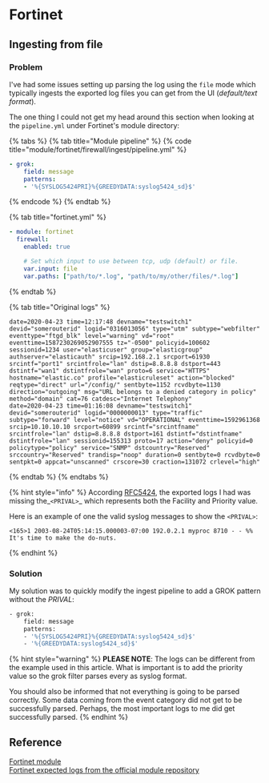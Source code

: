 # Fortinet

## Ingesting from file

### Problem

I've had some issues setting up parsing the log using the `file` mode which typically ingests the exported log files you can get from the UI \(_default/text format_\).

The one thing I could not get my head around this section when looking at the `pipeline.yml` under Fortinet's module directory:

{% tabs %}
{% tab title="Module pipeline" %}
{% code title="module/fortinet/firewall/ingest/pipeline.yml" %}
```yaml
- grok:
    field: message
    patterns:
    - '%{SYSLOG5424PRI}%{GREEDYDATA:syslog5424_sd}$'
```
{% endcode %}
{% endtab %}

{% tab title="fortinet.yml" %}
```yaml
- module: fortinet
  firewall:
    enabled: true

    # Set which input to use between tcp, udp (default) or file.
    var.input: file
    var.paths: ["path/to/*.log", "path/to/my/other/files/*.log"]
```
{% endtab %}

{% tab title="Original logs" %}
```
date=2020-04-23 time=12:17:48 devname="testswitch1" devid="somerouterid" logid="0316013056" type="utm" subtype="webfilter" eventtype="ftgd_blk" level="warning" vd="root" eventtime=1587230269052907555 tz="-0500" policyid=100602 sessionid=1234 user="elasticuser" group="elasticgroup" authserver="elasticauth" srcip=192.168.2.1 srcport=61930 srcintf="port1" srcintfrole="lan" dstip=8.8.8.8 dstport=443 dstintf="wan1" dstintfrole="wan" proto=6 service="HTTPS" hostname="elastic.co" profile="elasticruleset" action="blocked" reqtype="direct" url="/config/" sentbyte=1152 rcvdbyte=1130 direction="outgoing" msg="URL belongs to a denied category in policy" method="domain" cat=76 catdesc="Internet Telephony"
date=2020-04-23 time=01:16:08 devname="testswitch1" devid="somerouterid" logid="0000000013" type="traffic" subtype="forward" level="notice" vd="OPERATIONAL" eventtime=1592961368 srcip=10.10.10.10 srcport=60899 srcintf="srcintfname" srcintfrole="lan" dstip=8.8.8.8 dstport=161 dstintf="dstintfname" dstintfrole="lan" sessionid=155313 proto=17 action="deny" policyid=0 policytype="policy" service="SNMP" dstcountry="Reserved" srccountry="Reserved" trandisp="noop" duration=0 sentbyte=0 rcvdbyte=0 sentpkt=0 appcat="unscanned" crscore=30 craction=131072 crlevel="high"
```
{% endtab %}
{% endtabs %}

{% hint style="info" %}
According [RFC5424](https://tools.ietf.org/html/rfc5424#section-6.2.1), the exported logs I had was missing the_`<PRIVAL>`_ which represents both the Facility and Priority value.

Here is an example of one the valid syslog messages to show the `<PRIVAL>`:

```text
<165>1 2003-08-24T05:14:15.000003-07:00 192.0.2.1 myproc 8710 - - %% It's time to make the do-nuts.
```
{% endhint %}

### Solution

My solution was to quickly modify the ingest pipeline to add a GROK pattern without the _PRIVAL_:

```bash
- grok:
    field: message
    patterns:
    - '%{SYSLOG5424PRI}%{GREEDYDATA:syslog5424_sd}$'
    - '%{GREEDYDATA:syslog5424_sd}$'
```

{% hint style="warning" %}
**PLEASE NOTE**: The logs can be different from the example used in this article. What is important is to add the priority value so the grok filter parses every as syslog format.

You should also be informed that not everything is going to be parsed correctly. Some data coming from the event category did not get to be successfully parsed. Perhaps, the most important logs to me did get successfully parsed.
{% endhint %}

## Reference

[Fortinet module](https://www.elastic.co/guide/en/beats/filebeat/7.9/filebeat-module-fortinet.html)  
[Fortinet expected logs from the official module repository](https://github.com/elastic/beats/blob/829c3b7dcc6365161d83a3b10f05a9f9990f36c3/x-pack/filebeat/module/fortinet/firewall/test/fortinet.log)


